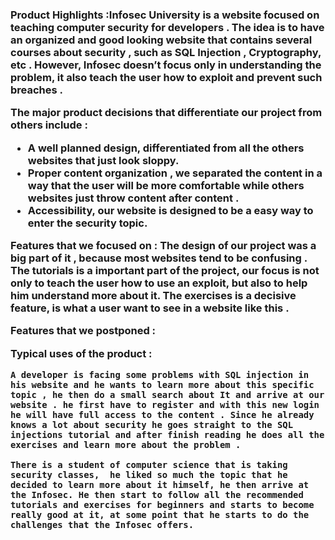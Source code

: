 <h3>Product Highlights :</h3.

Infosec University is a website focused on teaching computer security for developers . The idea is to have an organized and good looking website that contains several courses about security , such as SQL Injection , Cryptography, etc . However, Infosec  doesn’t focus only in understanding the problem, it also teach the user how to exploit and prevent such breaches  .

The major product decisions that differentiate our project from others include :

 *	A well planned design, differentiated from all the others websites that just look sloppy.
 *	Proper content organization ,  we separated the content in a way that the user will be more comfortable while others websites just throw content after content .
 *	Accessibility, our website is designed to be a easy way to enter the security topic.

Features that we focused on :
 	The design of our project was a big part of it , because most websites tend to be confusing .
 	The tutorials is a important part of the project, our focus is not only to teach the user how to use an exploit, but also to help him understand more about it.
 	The exercises is a decisive feature, is what a user want to see in a website like this .

Features that we postponed :
 	

Typical uses of the product :

 	A developer is facing some problems with SQL injection in his website and he wants to learn more about this specific topic , he then do a small search about It and arrive at our website . he first have to register and with this new login he will have full access to the content . Since he already knows a lot about security he goes straight to the SQL injections tutorial and after finish reading he does all the exercises and learn more about the problem .

 	There is a student of computer science that is taking security classes,  he liked so much the topic that he decided to learn more about it himself, he then arrive at the Infosec. He then start to follow all the recommended tutorials and exercises for beginners and starts to become really good at it, at some point that he starts to do the challenges that the Infosec offers.

